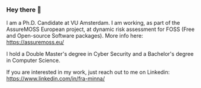 ### Hey there 👋


I am a Ph.D. Candidate at VU Amsterdam. I am working, as part of the AssureMOSS European project, at dynamic risk assessment for FOSS (Free and Open-source Software packages). More info here: https://assuremoss.eu/

I hold a Double Master's degree in Cyber Security and a Bachelor's degree in Computer Science.

If you are interested in my work, just reach out to me on Linkedin: https://www.linkedin.com/in/fra-minna/
